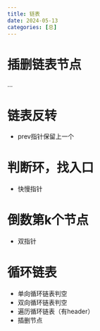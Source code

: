 ```yaml
---
title: 链表
date: 2024-05-13
categories: [总]
---
```


# 插删链表节点
...
<!-- more -->
# 链表反转
- prev指针保留上一个

# 判断环，找入口
- 快慢指针

# 倒数第k个节点
- 双指针

# 循环链表
- 单向循环链表判空
- 双向循环链表判空
- 遍历循环链表（有header）
- 插删节点


